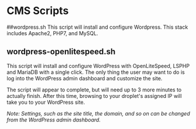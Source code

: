 # CMS Scripts

##wordpress.sh
This script will install and configure Wordpress.  This stack includes Apache2, PHP7, and MySQL. 

## wordpress-openlitespeed.sh
This script will install and configure WordPress with OpenLiteSpeed, LSPHP and MariaDB with a single click. The only thing the user may want to do is log into the WordPress admin dashboard and customize the site. 

The script will appear to complete, but will need up to 3 more minutes to actually finish. After this time, browsing to your droplet's assigned IP will take you to your WordPress site.

_Note: Settings, such as the site title, the domain, and so on can be changed from the WordPress admin dashboard._
